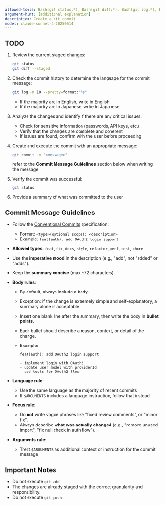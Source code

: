 ```yaml
---
allowed-tools: Bash(git status:*), Bash(git diff:*), Bash(git log:*), Bash(git commit:*)
argument-hint: [additional explanation]
description: Create a git commit
model: claude-sonnet-4-20250514
---
```


## TODO

1. Review the current staged changes:

   ```bash
   git status
   git diff --staged
   ```

2. Check the commit history to determine the language for the commit message:

   ```bash
   git log -n 10 --pretty=format:"%s"
   ```

   - If the majority are in English, write in English
   - If the majority are in Japanese, write in Japanese

3. Analyze the changes and identify if there are any critical issues:

   - Check for sensitive information (passwords, API keys, etc.)
   - Verify that the changes are complete and coherent
   - If issues are found, confirm with the user before proceeding

4. Create and execute the commit with an appropriate message:

   ```bash
   git commit -m "<message>"
   ```

   refer to the **Commit Message Guidelines** section below when writing the message

5. Verify the commit was successful:

   ```bash
   git status
   ```

6. Provide a summary of what was committed to the user

## Commit Message Guidelines

- Follow the [Conventional Commits](https://www.conventionalcommits.org/) specification:
  - Format: `<type>(optional scope): <description>`
  - Example: `feat(auth): add OAuth2 login support`
- **Allowed types**: `feat`, `fix`, `docs`, `style`, `refactor`, `perf`, `test`, `chore`
- Use the **imperative mood** in the description (e.g., "add", not "added" or "adds").
- Keep the **summary concise** (max ~72 characters).
- **Body rules**:

  - By default, always include a body.
  - Exception: if the change is extremely simple and self-explanatory, a summary alone is acceptable.
  - Insert one blank line after the summary, then write the body in **bullet points**.
  - Each bullet should describe a reason, context, or detail of the change.
  - Example:

    ```
    feat(auth): add OAuth2 login support

    - implement login with OAuth2
    - update user model with providerId
    - add tests for OAuth2 flow
    ```

- **Language rule**:
  - Use the same language as the majority of recent commits
  - If `$ARGUMENTS` includes a language instruction, follow that instead
- **Focus rule**:
  - Do **not** write vague phrases like "fixed review comments", or "minor fix".
  - Always describe **what was actually changed** (e.g., "remove unused import", "fix null check in auth flow").
- **Arguments rule**:
  - Treat `$ARGUMENTS` as additional context or instruction for the commit message

## Important Notes

- Do not execute `git add`
- The changes are already staged with the correct granularity and responsibility.
- Do not execute `git push`
